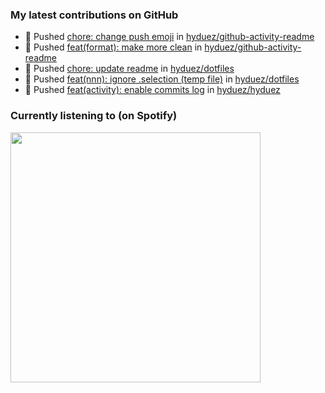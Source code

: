 <!--START_SECTION:waka-->
<!--END_SECTION:waka-->

### My latest contributions on GitHub
<!--START_SECTION:activity-->
- 🍤 Pushed [chore: change push emoji](https://github.com/hyduez/github-activity-readme/commit/4bd0e625421e4d0fb292890fd4e0b1facb9eed36) in [hyduez/github-activity-readme](https://github.com/hyduez/github-activity-readme)
- 🍤 Pushed [feat(format): make more clean](https://github.com/hyduez/github-activity-readme/commit/4c03eb791ff1efc8c3c83e2e2ea244d267277f09) in [hyduez/github-activity-readme](https://github.com/hyduez/github-activity-readme)
- 🍤 Pushed [chore: update readme](https://github.com/hyduez/dotfiles/commit/6fbcf2cfc0a05d518d518e9bc3bbe450600a57fd) in [hyduez/dotfiles](https://github.com/hyduez/dotfiles)
- 🍤 Pushed [feat(nnn): ignore .selection (temp file)](https://github.com/hyduez/dotfiles/commit/fdb1fd04199bea13cf44dbae2d573da582553d21) in [hyduez/dotfiles](https://github.com/hyduez/dotfiles)
- 🍤 Pushed [feat(activity): enable commits log](https://github.com/hyduez/hyduez/commit/11fb881025a2b74d557991e890ed77b2c309909d) in [hyduez/hyduez](https://github.com/hyduez/hyduez)
<!--END_SECTION:activity-->

### Currently listening to (on Spotify)
<img src="https://spotify-hyduez.vercel.app/api/spotify" width="400em">

